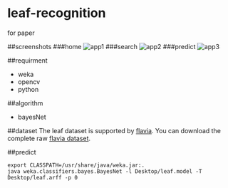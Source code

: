 leaf-recognition
================

for paper

##screenshots
###home
![app1](https://raw.githubusercontent.com/xudshen/leaf_recognition/master/webapp/files/app1.png)
###search
![app2](https://raw.githubusercontent.com/xudshen/leaf_recognition/master/webapp/files/app2.png)
###predict
![app3](https://raw.githubusercontent.com/xudshen/leaf_recognition/master/webapp/files/app3.png)

##requirment
- weka
- opencv
- python

##algorithm
- bayesNet

##dataset
The leaf dataset is supported by [flavia]. 
You can download the complete raw [flavia dataset].

##predict
```
export CLASSPATH=/usr/share/java/weka.jar:.
java weka.classifiers.bayes.BayesNet -l Desktop/leaf.model -T Desktop/leaf.arff -p 0
```

[flavia]:http://flavia.sourceforge.net/
[flavia dataset]:https://sourceforge.net/projects/flavia/files/Leaf%20Image%20Dataset/1.0/Leaves.tar.bz2/download
